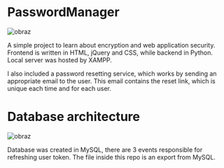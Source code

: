 # PasswordManager

![obraz](https://user-images.githubusercontent.com/66008982/167429199-81135ae4-d4df-4260-80b3-72d9314c685d.png)

A simple project to learn about encryption and web application security. Frontend is written in HTML, jQuery and CSS, while backend in Python. Local server was hosted by XAMPP. 

I also included a password resetting service, which works by sending an appropriate email to the user. This email contains the reset link, which is unique each time and for each user.

# Database architecture
![obraz](https://user-images.githubusercontent.com/66008982/167429106-b7aa7677-4d8f-4153-a607-909dc7666cd1.png)

Database was created in MySQL, there are 3 events responsible for refreshing user token. The file inside this repo is an export from MySQL. 
